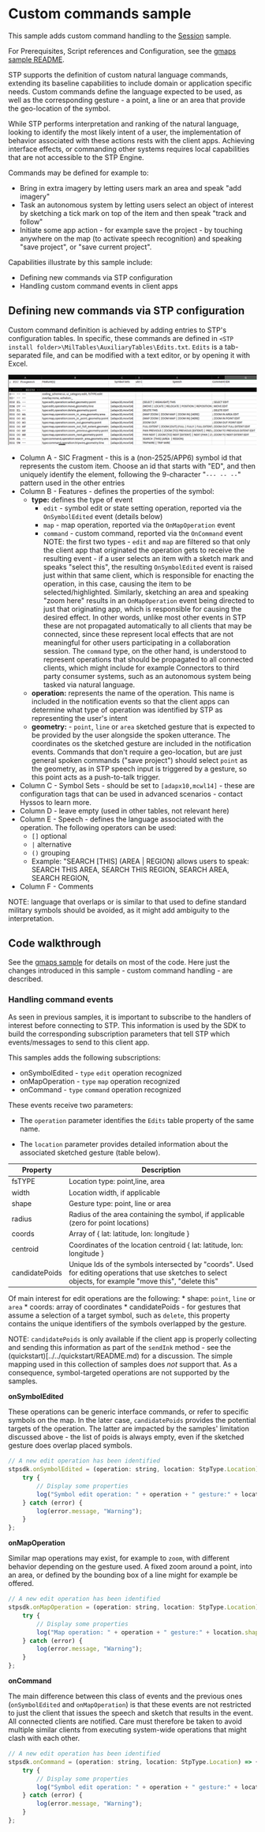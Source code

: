 # Custom commands sample

This sample adds custom command handling to the  [Session](../session) sample.

For Prerequisites, Script references and Configuration, see the [gmaps sample README](../gmaps/README.md).

STP supports the definition of custom natural language commands, extending its baseline capabilities to include 
domain or application specific needs.
Custom commands define the language expected to be used, as well as the corresponding gesture - a point, a line or an area 
that provide the geo-location of the symbol.

While STP performs interpretation and ranking of the natural language, looking to identify the most likely intent of a user, the implementation of behavior associated with these actions rests with the client apps.
Achieving interface effects, or commanding other systems requires local capabilities that are not accessible to the STP Engine.

Commands may be defined for example to:

* Bring in extra imagery by letting users mark an area and speak "add imagery"
* Task an autonomous system by letting users select an object of interest by sketching a tick mark on top of the item and then speak "track and follow"
* Initiate some app action - for example save the project - by touching anywhere on the map (to activate speech recognition) and speaking "save project", or "save current project".

Capabilities illustrate by this sample include:

* Defining new commands via STP configuration
* Handling custom command events in client apps

## Defining new commands via STP configuration

Custom command definition is achieved by adding entries to STP's configuration tables.
In specific, these commands are defined in `<STP install folder>\MilTables\AuxiliaryTables\Edits.txt`.
`Edits` is a tab-separated file, and can be modified with a text editor, or by opening it with Excel.

![IMAGE](./Edits.png)

* Column A - SIC Fragment - this is a (non-2525/APP6) symbol id that represents the custom item. 
Choose an id that starts with "ED", and then uniquely identify the element, following the 9-character "`--- -- --`"
pattern used in the other entries
* Column B - Features - defines the properties of the symbol:
    * **type:** defines the type of event
        * `edit` - symbol edit or state setting operation, reported via the `OnSymbolEdited` event (details below)
        * `map` - map operation, reported via the `OnMapOperation` event
        * `command` - custom command, reported via the `OnCommand` event
        NOTE: the first two types - `edit` and `map` are filtered so that only the client app that originated the operation gets to receive the resulting event - if a user selects an item with a sketch mark and speaks "select this", the resulting `OnSymbolEdited` event is raised just within that same client, which is responsible for enacting the operation, in this case, causing the item to be selected/highlighted.
        Similarly, sketching an area and speaking "zoom here" results in an `OnMapOperation` event being directed to just that originating app, which is responsible for causing the desired effect.
        In other words, unlike most other events in STP these are not propagated automatically to all clients that may be connected, since these represent local effects that are not meaningful for other users participating in a collaboration session.
        The `command` type, on the other hand, is understood to represent operations that should be propagated to all connected clients, which might include for example Connectors to third party consumer systems, such as an autonomous system being tasked via natural language.
    * **operation:** represents the name of the operation. This name is included in the notification events so that the client apps can determine what type of operation was identified by STP as representing the user's intent
    * **geometry:** - `point`, `line` or `area` sketched gesture that is expected to be provided by the user alongside the spoken utterance. 
    The coordinates os the sketched gesture are included in the notification events. 
    Commands that don't require a geo-location, but are just general spoken commands ("save project") should select `point` as the geometry, as in STP speech input is triggered by a gesture, so this point acts as a push-to-talk trigger.
* Column C - Symbol Sets - should be set to `[adapx10,mcwl14]` - these are configuration tags that can be used in advanced scenarios - contact Hyssos to learn more.
* Column D - leave empty (used in other tables, not relevant here)
* Column E - Speech - defines the language associated with the operation. The following operators can be used:
    * `[]` optional
    * `|` alternative
    * `()` grouping
    * Example: "SEARCH [THIS] (AREA | REGION) allows users to speak:
        SEARCH THIS AREA,
        SEARCH THIS REGION,
        SEARCH AREA,
        SEARCH REGION,
* Column F - Comments

NOTE: language that overlaps or is similar to that used to define standard military symbols should be avoided, as it might add ambiguity to the interpretation.

## Code walkthrough

See the [gmaps sample](../gmaps) for details on most of the code. Here just the changes introduced in this sample - custom command handling - are described.


### Handling command events

As seen in previous samples, it is important to subscribe to the handlers of interest before connecting to STP. This information is used by the SDK to build the corresponding subscription parameters that tell STP which events/messages to send to this client app.

This samples adds the following subscriptions:

* onSymbolEdited - `type` `edit` operation recognized
* onMapOperation - `type` `map` operation recognized
* onCommand - `type` `command` operation recognized

These events receive two parameters:

* The `operation` parameter identifies the `Edits` table property of the same name.

* The `location` parameter provides detailed information about the associated sketched gesture (table below).


| Property          | Description                                                                   |
| ---------------   | ----------------------------------------------------------------------------- |
| fsTYPE            | Location type: point,line, area |
| width             | Location width, if applicable |
| shape             | Gesture type: point, line or area |
| radius            | Radius of the area containing the symbol, if applicable (zero for point locations) |
| coords            | Array of { lat: latitude, lon: longitude } |
| centroid          | Coordinates of the location centroid { lat: latitude, lon: longitude } |
| candidatePoids    | Unique Ids of the symbols intersected by "coords". Used for editing operations that use sketches to select objects, for example "move this", "delete this" |

Of main interest for edit operations are the following:
    * shape: `point`, `line` or `area`
    * coords: array of coordinates
    * candidatePoids - for gestures that assume a selection of a target symbol, such as `delete`, this property contains the unique identifiers of the symbols overlapped by the gesture.

NOTE: `candidatePoids` is only available if the client app is properly collecting and sending this information as part of the `sendInk` method -  see the (quickstart)[../../quickstart/README.md) for a discussion. 
The simple mapping used in this collection of samples does _not_ support that.
As a consequence, symbol-targeted operations are not supported by the samples.

 **onSymbolEdited**

These operations can be generic interface commands, or refer to specific symbols on the map.
In the later case, `candidatePoids` provides the potential targets of the operation. 
The latter are impacted by the samples' limitation discussed above - the list of poids is always empty, even if the sketched gesture does overlap placed symbols.

```javascript
// A new edit operation has been identified
stpsdk.onSymbolEdited = (operation: string, location: StpType.Location) => {
    try {
        // Display some properties
        log("Symbol edit operation: " + operation + " gesture:" + location.shape, "Info");
    } catch (error) {
        log(error.message, "Warning");
    }
};
```


**onMapOperation**

Similar map operations may exist, for example to `zoom`, with different behavior depending on the gesture used. 
A fixed zoom around a point, into an area, or defined by the bounding box of a line might for example be offered.

```javascript
// A new edit operation has been identified
stpsdk.onMapOperation = (operation: string, location: StpType.Location) => {
    try {
        // Display some properties
        log("Map operation: " + operation + " gesture:" + location.shape, "Info");
    } catch (error) {
        log(error.message, "Warning");
    }
};
```

**onCommand**

The main difference between this class of events and the previous ones (`onSymbolEdited` and `onMapOperation`) is that these events are not restricted to just the client that issues the speech and sketch that results in the event. 
All connected clients are notified. Care must therefore be taken to avoid multiple similar clients from executing system-wide operations that might clash with each other.

```javascript
// A new edit operation has been identified
stpsdk.onCommand = (operation: string, location: StpType.Location) => {
    try {
        // Display some properties
        log("Symbol edit operation: " + operation + " gesture:" + location.shape, "Info");
    } catch (error) {
        log(error.message, "Warning");
    }
};
```
